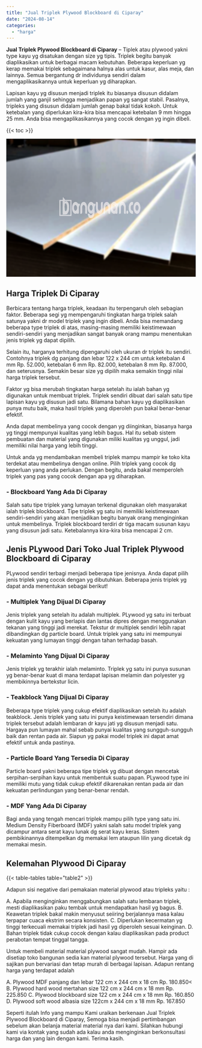 ```yaml
---
title: "Jual Triplek Plywood Blockboard di Ciparay"
date: "2024-08-14"
categories: 
  - "harga"
---
```


**Jual Triplek Plywood Blockboard di Ciparay** – Tiplek atau plywood yakni type kayu yg disatukan dengan size yg tipis. Triplek begitu banyak diaplikasikan untuk berbagai macam kebutuhan. Beberapa keperluan yg kerap memakai triplek sebagaimana halnya alas untuk kasur, alas meja, dan lainnya. Semua bergantung dr individunya sendiri dalam mengaplikasikannya untuk keperluan yg diharapkan.

Lapisan kayu yg disusun menjadi triplek itu biasanya disusun didalam jumlah yang ganjil sehingga menjadikan papan yg sangat stabil. Pasalnya, tripleks yang disusun didalam jumlah genap bakal tidak kokoh. Untuk ketebalan yang diperlukan kira-kira bisa mencapai ketebalan 9 mm hingga 25 mm. Anda bisa mengaplikasikannya yang cocok dengan yg ingin dibeli.

{{< toc >}}

![Jual Triplek Plywood Blockboard di Ciparay](/images/jual-triplek-murah-10.png)

## Harga Triplek Di Ciparay

Berbicara tentang harga triplek, keadaan itu terpengaruh oleh sebagian faktor. Beberapa segi yg mempengaruhi tingkatan harga triplek salah satunya yakni dr model triplek yang ingin dibeli. Anda bisa memandang beberapa type triplek di atas, masing-masing memiliki keistimewaan sendiri-sendiri yang menjadikan sangat banyak orang mampu menentukan jenis triplek yg dapat dipilih.

Selain itu, harganya terhitung dipengaruhi oleh ukuran dr triplek itu sendiri. Contohnya triplek dg panjang dan lebar 122 x 244 cm untuk ketebalan 4 mm Rp. 52.000, ketebalan 6 mm Rp. 82.000, ketebalan 8 mm Rp. 87.000, dan seterusnya. Semakin besar size yg dipilih maka semakin tinggi nilai harga triplek tersebut.

Faktor yg bisa merubah tingkatan harga setelah itu ialah bahan yg digunakan untuk membuat triplek. Triplek sendiri dibuat dari salah satu tipe lapisan kayu yg disusun jadi satu. Bilamana bahan kayu yg diaplikasikan punya mutu baik, maka hasil triplek yang diperoleh pun bakal benar-benar efektif.

Anda dapat membelinya yang cocok dengan yg diinginkan, biasanya harga yg tinggi mempunyai kualitas yang lebih bagus. Hal itu sebab sistem pembuatan dan material yang digunakan miliki kualitas yg unggul, jadi memiliki nilai harga yang lebih tinggi.

Untuk anda yg mendambakan membeli triplek mampu mampir ke toko kita terdekat atau membelinya dengan online. Pilih triplek yang cocok dg keperluan yang anda perlukan. Dengan begitu, anda bakal memperoleh triplek yang pas yang cocok dengan apa yg diharapkan.

### \- Blockboard Yang Ada Di Ciparay

Salah satu tipe triplek yang lumayan terkenal digunakan oleh masyarakat ialah triplek blockboard. Tipe triplek yg satu ini memiliki keistimewaan sendiri-sendiri yang akan menjadikan begitu banyak orang menginginkan untuk membelinya. Triplek blockboard terdiri dr tiga macam susunan kayu yang disusun jadi satu. Ketebalannya kira-kira bisa mencapai 2 cm.

## Jenis PLywood Dari Toko Jual Triplek Plywood Blockboard di Ciparay

PLywood sendiri terbagi menjadi beberapa tipe jenisnya. Anda dapat pilih jenis triplek yang cocok dengan yg dibutuhkan. Beberapa jenis triplek yg dapat anda menentukan sebagai berikut!

### \- Multiplek Yang Dijual Di Ciparay

Jenis triplek yang setelah itu adalah multiplek. PLywood yg satu ini terbuat dengan kulit kayu yang berlapis dan lantas dipres dengan menggunakan tekanan yang tinggi jadi merekat. Tekstur dr multiplek sendiri lebih rapat dibandingkan dg particle board. Untuk triplek yang satu ini mempunyai kekuatan yang lumayan tinggi dengan tahan terhadap basah.

### \- Melaminto Yang Dijual Di Ciparay

Jenis triplek yg terakhir ialah melaminto. Triplek yg satu ini punya susunan yg benar-benar kuat di mana terdapat lapisan melamin dan polyester yg membikinnya bertekstur licin.

### \- Teakblock Yang Dijual Di Ciparay

Beberapa type triplek yang cukup efektif diaplikasikan setelah itu adalah teakblock. Jenis triplek yang satu ini punya keistimewaan tersendiri dimana triplek tersebut adalah lembaran dr kayu jati yg disusun menjadi satu. Hargaya pun lumayan mahal sebab punyai kualitas yang sungguh-sungguh baik dan rentan pada air. Siapun yg pakai model triplek ini dapat amat efektif untuk anda pastinya.

### \- Particle Board Yang Tersedia Di Ciparay

Particle board yakni beberapa tipe triplek yg dibuat dengan mencetak serpihan-serpihan kayu untuk membentuk suatu papan. PLywood type ini memiliki mutu yang tidak cukup efektif dikarenakan rentan pada air dan kekuatan perlindungan yang benar-benar rendah.

### \- MDF Yang Ada Di Ciparay

Bagi anda yang tengah mencari triplek mampu pilih type yang satu ini. Medium Density Fiberboard (MDF) yakni salah satu model triplek yang dicampur antara serat kayu lunak dg serat kayu keras. Sistem pembikinannya ditempelkan dg memakai lem ataupun lilin yang dicetak dg memakai mesin.

## Kelemahan Plywood Di Ciparay

{{< table-tables table="table2" >}}

Adapun sisi negative dari pemakaian material plywood atau tripleks yaitu :

A. Apabila menginginkan menggabungkan salah satu lembaran triplek, mesti diaplikasikan paku tembak untuk mendapatkan hasil yg bagus. B. Keawetan triplek bakal makin menyusut seiiring berjalannya masa kalau terpapar cuaca ekstrim secara konsisten. C. Diperlukan kecermatan yg tinggi terkecuali memakai triplek jadi hasil yg diperoleh sesuai keinginan. D. Bahan triplek tidak cukup cocok dengan kalau diaplikasikan pada product perabotan tempat tinggal tangga.

Untuk membeli material material plywood sangat mudah. Hampir ada disetiap toko bangunan sedia kan material plywood tersebut. Harga yang di sajikan pun bervariasi dan tetap murah di berbagai lapisan. Adapun rentang harga yang terdapat adalah

A. Plywood MDF panjang dan lebar 122 cm x 244 cm x 18 cm Rp. 180.850< B. Plywood hard wood mertahan size 122 cm x 244 cm x 18 mm Rp. 225.850 C. Plywood blockboard size 122 cm x 244 cm x 18 mm Rp. 160.850 D. Plywood soft wood albasia size 122cm x 244 cm x 18 mm Rp. 167.850

Seperti itulah Info yang mampu Kami uraikan berkenaan Jual Triplek Plywood Blockboard di Ciparay, Semoga bisa menjadi pertimbangan sebelum akan belanja material material nya dari kami. Silahkan hubungi kami via kontak yang sudah ada kalau anda menginginkan berkonsultasi harga dan yang lain dengan kami. Terima kasih.
